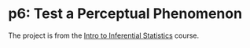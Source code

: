 <h1>p6: Test a Perceptual Phenomenon</h1>

The project is from the [Intro to Inferential Statistics](https://www.udacity.com/course/intro-to-inferential-statistics--ud201) course.
